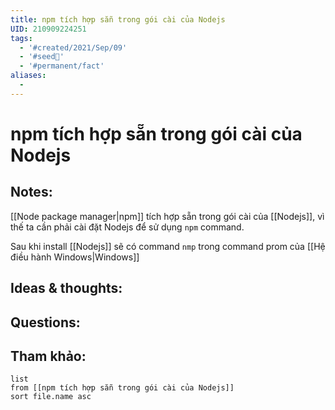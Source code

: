 ```yaml
---
title: npm tích hợp sẵn trong gói cài của Nodejs
UID: 210909224251
tags:
  - '#created/2021/Sep/09'
  - '#seed🥜'
  - '#permanent/fact'
aliases:
  - 
---
```

# npm tích hợp sẵn trong gói cài của Nodejs

## Notes:
[[Node package manager|npm]] tích hợp sẵn trong gói cài của [[Nodejs]], vì thế ta cần phải cài đặt Nodejs để sử dụng `npm` command.

Sau khi install [[Nodejs]] sẽ có command `nmp` trong command prom của [[Hệ điều hành Windows|Windows]]

## Ideas & thoughts:

## Questions:


## Tham khảo:
```dataview
list
from [[npm tích hợp sẵn trong gói cài của Nodejs]]
sort file.name asc
```